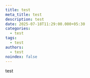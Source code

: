 ```yaml
---
title: test
meta_title: test
description: test
date: 2025-07-18T11:29:00.000+05:30
categories:
  - test
tags:
  - test
authors:
  - test
noindex: false
---
```

test
